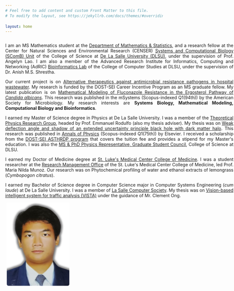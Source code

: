 ```yaml
---
# Feel free to add content and custom Front Matter to this file.
# To modify the layout, see https://jekyllrb.com/docs/themes/#overriding-theme-defaults

layout: home
---
```

<style>
/* Create two unequal columns that floats next to each other */
.column {
  float: left;
}

.left {
  width: 730px;
  text-align: justify;
  padding-right: 5px;
}

.right {
  width: 200px;
  padding-left: 5px;
}
</style>

<div class="row">
	<div class="column left">
		<p>
		I am an MS Mathematics student at the <a href="https://www.dlsu.edu.ph/colleges/cos/departments/mathematics/" target="_blank">Department of Mathematics & Statistics</a>, and a research fellow at the Center for Natural Sciences and Environmental Research (CENSER) <a href="https://dlsu-scomb.github.io" target="_blank">Systems and Computational Biology (SComB) Unit</a> of the College of Science at <a href="https://www.dlsu.edu.ph/" target="_blank">De La Salle University (DLSU)</a>, under the supervision of Prof. Angelyn Lao. I am also a member of the Advanced Research Institute for Informatics, Computing and Networking (AdRIC) <a href="https://bioinfodlsu.com/" target="_blank">Bioinformatics Lab</a> of the College of Computer Studies at DLSU, under the supervision of Dr. Anish M.S. Shrestha.		
		</p>
		<p>
		Our current project is on <a href="https://dlsu-scomb.github.io/projects/" target="_blank">Alternative therapeutics against antimicrobial resistance pathogens in hospital wastewater</a>. My research is funded by the DOST-SEI Career Incentive Program as an MS graduate fellow. My latest publication is on <a href="https://journals.asm.org/doi/10.1128/msystems.00691-22" target="_blank">Mathematical Modeling of Fluconazole Resistance in the Ergosterol Pathway of <i>Candida albicans</i></a>. This research was published in the mSystems (Scopus-indexed Q1(94th)) by the American Society for Microbiology. My research interests are <b>Systems Biology, Mathematical Modeling, Computational Biology and Bioinformatics</b>.
		</p>
		<p>
		I earned my Master of Science degree in Physics at De La Salle University. I was a member of the <a href="https://www.dlsu.edu.ph/colleges/cos/departments/physics/tprg/" target="_blank">Theoretical Physics Research Group</a>, headed by Prof. Emmanuel Rodulfo (also my thesis adviser). My thesis was on <a href="https://animorepository.dlsu.edu.ph/etdm_physics/2/" target="_blank">Weak deflection angle and shadow of an extended uncertainty principle black hole with dark matter halo</a>. This research was published in <a href="https://www.sciencedirect.com/science/article/pii/S0003491621003225" target="_blank">Annals of Physics</a> (Scopus-indexed Q1(75th)) by Elsevier. I received a scholarship from the <a href="https://www.sei.dost.gov.ph/index.php/10-pap/papscholarships/66-accelerated-s-t-human-resource-development-program" target="_blank">DOST-SEI ASTHRDP program</a> that covers the tuition fee and provides a stipend for my Master's education. I was also the <a href="https://www.facebook.com/watch/?v=581833396134551" target="_blank">MS & PhD Physics Representative, Graduate Student Council</a>, College of Science at DLSU.
		</p>
		<p>
		I earned my Doctor of Medicine degree at <a href="https://slmc-cm.edu.ph/" target="_blank">St. Luke's Medical Center College of Medicine</a>. I was a student researcher at the <a href="https://www.facebook.com/researchmanagementoffice" target="_blank">Research Management Office</a> of the St. Luke's Medical Center College of Medicine, led Prof. Maria Nilda Munoz. Our research was on Phytochemical profiling of water and ethanol extracts of lemongrass (<i>Cymbopogon citratus</i>).
		</p>
		<p>
		I earned my Bachelor of Science degree in Computer Science major in Computer Systems Engineering (<i>cum laude</i>) at De La Salle University. I was a member of <a href="https://www.dlsu-lscs.org/" target="_blank">La Salle Computer Society</a>. My thesis was on <a href="https://animorepository.dlsu.edu.ph/etd_bachelors/14598/" target="_blank">Vision-based intelligent system for traffic analysis (VISTA)</a> under the guidance of Mr. Clement Ong.
		</p>
	</div>
	<div class="column right">
		<img src='/assets/paul-yu.png' width='200' align='left' />
	</div>
</div>
